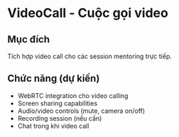 # VideoCall - Cuộc gọi video

## Mục đích
Tích hợp video call cho các session mentoring trực tiếp.

## Chức năng (dự kiến)
- WebRTC integration cho video calling
- Screen sharing capabilities
- Audio/video controls (mute, camera on/off)
- Recording session (nếu cần)
- Chat trong khi video call
